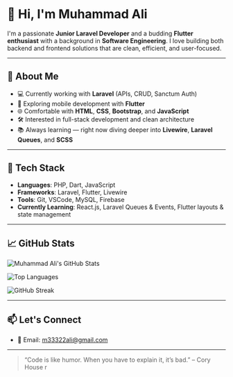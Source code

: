 # 👋 Hi, I'm Muhammad Ali

I'm a passionate **Junior Laravel Developer** and a budding **Flutter enthusiast** with a background in **Software Engineering**. I love building both backend and frontend solutions that are clean, efficient, and user-focused.

---

## 🚀 About Me

- 💻 Currently working with **Laravel** (APIs, CRUD, Sanctum Auth)
- 📱 Exploring mobile development with **Flutter**
- 🌐 Comfortable with **HTML**, **CSS**, **Bootstrap**, and **JavaScript**
- 🛠️ Interested in full-stack development and clean architecture
- 📚 Always learning — right now diving deeper into **Livewire**, **Laravel Queues**, and **SCSS**

---

## 🧠 Tech Stack

- **Languages**: PHP, Dart, JavaScript
- **Frameworks**: Laravel, Flutter, Livewire
- **Tools**: Git, VSCode, MySQL, Firebase
- **Currently Learning**: React.js, Laravel Queues & Events, Flutter layouts & state management

---

## 📈 GitHub Stats

![Muhammad Ali's GitHub Stats](https://github-readme-stats.vercel.app/api?username=Pheonix55&show_icons=true&theme=radical)

![Top Languages](https://github-readme-stats.vercel.app/api/top-langs/?username=Pheonix55&layout=compact&theme=radical)

![GitHub Streak](https://github-readme-streak-stats.herokuapp.com/?user=Pheonix55&theme=radical)

---

## 📫 Let's Connect

- 📧 Email: m33322ali@gmail.com  


---

> “Code is like humor. When you have to explain it, it’s bad.” – Cory House
r

<!---
Pheonix55/Pheonix55 is a ✨ special ✨ repository because its `README.md` (this file) appears on your GitHub profile.
You can click the Preview link to take a look at your changes.
--->
